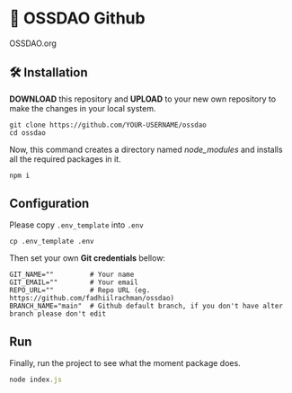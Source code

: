 # 🤖 OSSDAO Github 

OSSDAO.org

## 🛠️ Installation

**DOWNLOAD** this repository and **UPLOAD** to your new own repository to make the changes in your local system.

```git-bash
git clone https://github.com/YOUR-USERNAME/ossdao
cd ossdao
```

Now, this command creates a directory named *node_modules* and installs all the required packages in it.

```javascript
npm i
```

## Configuration

Please copy `.env_template` into `.env`

```shell
cp .env_template .env
```

Then set your own **Git credentials** bellow:

```shell
GIT_NAME=""         # Your name
GIT_EMAIL=""        # Your email
REPO_URL=""         # Repo URL (eg. https://github.com/fadhiilrachman/ossdao)
BRANCH_NAME="main"  # Github default branch, if you don't have alter branch please don't edit
```

## Run

Finally, run the project to see what the moment package does.

```javascript
node index.js
```
